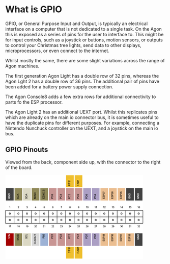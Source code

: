 # What is GPIO

GPIO, or General Purpose Input and Output, is typically an electrical interface on a computer that is not dedicated to a single task. On the Agon this is exposed as a series of pins for the user to interface to. This might be for input controls, such as a joystick or buttons, motion sensors, or outputs to control your Christmas tree lights, send data to other displays, microprocessors, or even connect to the internet.

Whilst mostly the same, there are some slight variations across the range of Agon machines.

The first generation Agon Light has a double row of 32 pins, whereas the Agon Lght 2 has a double row of 36 pins. The additional pair of pins have been added for a battery power supply connection.

The Agon Console8 adds a few extra rows for additional connectivity to parts fo the ESP processor.

The Agon Light 2 has an additional UEXT port. Whilst this replicates pins which are already on the main io connector bus, it is sometimes useful to have the duplicate pins for different purposes. For example, connecting a Nintendo Nunchuck controller on the UEXT, and a joystick on the main io bus.


## GPIO Pinouts

Viewed from the back, component side up, with the connector to the right of the board.

![](./images/agon_gpio_pinouts.png)
